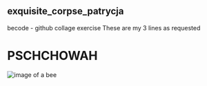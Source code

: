 ## exquisite_corpse_patrycja
becode - github collage exercise
These are my 3
lines 
as requested

# **PSCHCHOWAH**

![image of a bee](https://media.istockphoto.com/id/888100500/vector/engraving-illustration-of-honey-bee.jpg?s=612x612&w=0&k=20&c=HmjIXOcsxc9nd8KIGS5y91cVz-4q5WwveahfyPRykOE=)

